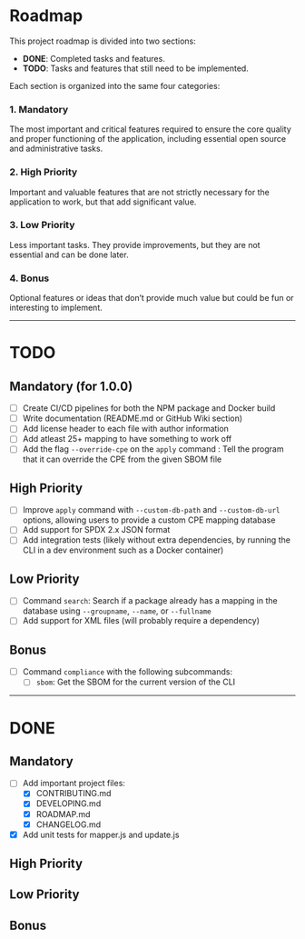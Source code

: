 # Roadmap

This project roadmap is divided into two sections:

- **DONE**: Completed tasks and features.
- **TODO**: Tasks and features that still need to be implemented.

Each section is organized into the same four categories:

### 1. Mandatory
The most important and critical features required to ensure the core quality and proper functioning of the application, including essential open source and administrative tasks.

### 2. High Priority
Important and valuable features that are not strictly necessary for the application to work, but that add significant value.

### 3. Low Priority
Less important tasks. They provide improvements, but they are not essential and can be done later.

### 4. Bonus
Optional features or ideas that don’t provide much value but could be fun or interesting to implement.

---

# TODO

## Mandatory (for 1.0.0)
- [ ] Create CI/CD pipelines for both the NPM package and Docker build
- [ ] Write documentation (README.md or GitHub Wiki section)
- [ ] Add license header to each file with author information
- [ ] Add atleast 25+ mapping to have something to work off
- [ ] Add the flag `--override-cpe` on the `apply` command : Tell the program that it can override the CPE from the given SBOM file

## High Priority
- [ ] Improve `apply` command with `--custom-db-path` and `--custom-db-url` options, allowing users to provide a custom CPE mapping database
- [ ] Add support for SPDX 2.x JSON format
- [ ] Add integration tests (likely without extra dependencies, by running the CLI in a dev environment such as a Docker container)

## Low Priority
- [ ] Command `search`: Search if a package already has a mapping in the database using `--groupname`, `--name`, or `--fullname`
- [ ] Add support for XML files (will probably require a dependency)

## Bonus
- [ ] Command `compliance` with the following subcommands:
  - [ ] `sbom`: Get the SBOM for the current version of the CLI

---

# DONE

## Mandatory
- [ ] Add important project files:
  - [x] CONTRIBUTING.md
  - [x] DEVELOPING.md
  - [x] ROADMAP.md
  - [x] CHANGELOG.md
- [x] Add unit tests for mapper.js and update.js

## High Priority

## Low Priority

## Bonus